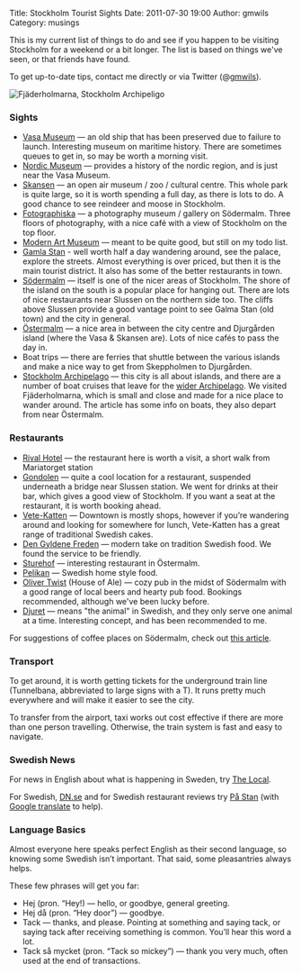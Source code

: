 Title: Stockholm Tourist Sights
Date: 2011-07-30 19:00
Author: gmwils
Category: musings

This is my current list of things to do and see if you happen to be
visiting Stockholm for a weekend or a bit longer. The list is based on
things we've seen, or that friends have found.

To get up-to-date tips, contact me directly or via Twitter
(@[gmwils][]).

![Fjäderholmarna, Stockholm Archipeligo][]

### Sights

-   [Vasa Museum][] — an old ship that has been preserved due to failure
    to launch. Interesting museum on maritime history. There are
    sometimes queues to get in, so may be worth a morning visit.
-   [Nordic Museum][] — provides a history of the nordic region, and is
    just near the Vasa Museum.
-   [Skansen][] — an open air museum / zoo / cultural centre. This whole
    park is quite large, so it is worth spending a full day, as there is
    lots to do. A good chance to see reindeer and moose in Stockholm.
-   [Fotographiska][] — a photography museum / gallery on Södermalm.
    Three floors of photography, with a nice café with a view of
    Stockholm on the top floor.
-   [Modern Art Museum][] — meant to be quite good, but still on my todo
    list.
-   [Gamla Stan][] - well worth half a day wandering around, see the
    palace, explore the streets. Almost everything is over priced, but
    then it is the main tourist district. It also has some of the better
    restaurants in town.
-   [Södermalm][] — itself is one of the nicer areas of Stockholm. The
    shore of the island on the south is a popular place for hanging out.
    There are lots of nice restaurants near Slussen on the northern side
    too. The cliffs above Slussen provide a good vantage point to see
    Galma Stan (old town) and the city in general.
-   [Östermalm][] — a nice area in between the city centre and
    Djurgården island (where the Vasa & Skansen are). Lots of nice cafés
    to pass the day in.
-   Boat trips — there are ferries that shuttle between the various
    islands and make a nice way to get from Skeppholmen to Djurgården.
-   [Stockholm Archipelago][] — this city is all about islands, and
    there are a number of boat cruises that leave for the [wider
    Archipelago][Stockholm Archipelago]. We visited Fjäderholmarna,
    which is small and close and made for a nice place to wander around.
    The article has some info on boats, they also depart from near
    Östermalm.

### Restaurants

-   [Rival Hotel][] — the restaurant here is worth a visit, a short walk
    from Mariatorget station
-   [Gondolen][] — quite a cool location for a restaurant, suspended
    underneath a bridge near Slussen station. We went for drinks at
    their bar, which gives a good view of Stockholm. If you want a seat
    at the restaurant, it is worth booking ahead.
-   [Vete-Katten][] — Downtown is mostly shops, however if you’re
    wandering around and looking for somewhere for lunch, Vete-Katten
    has a great range of traditional Swedish cakes.
-   [Den Gyldene Freden][] — modern take on tradition Swedish food. We
    found the service to be friendly.
-   [Sturehof][] — interesting restaurant in Östermalm.
-   [Pelikan][] — Swedish home style food.
-   [Oliver Twist][] (House of Ale) — cozy pub in the midst of Södermalm
    with a good range of local beers and hearty pub food. Bookings
    recommended, although we've been lucky before.
-   [Djuret][] — means "the animal" in Swedish, and they only serve one
    animal at a time. Interesting concept, and has been recommended to
    me.

For suggestions of coffee places on Södermalm, check out [this
article][].

### Transport

To get around, it is worth getting tickets for the underground train
line (Tunnelbana, abbreviated to large signs with a T). It runs pretty
much everywhere and will make it easier to see the city.

To transfer from the airport, taxi works out cost effective if there are
more than one person travelling. Otherwise, the train system is fast and
easy to navigate.

### Swedish News

For news in English about what is happening in Sweden, try [The
Local][].

For Swedish, [DN.se][] and for Swedish restaurant reviews try [På
Stan][] (with [Google translate][] to help).

### Language Basics

Almost everyone here speaks perfect English as their second language, so
knowing some Swedish isn’t important. That said, some pleasantries
always helps.

These few phrases will get you far:

-   Hej (pron. “Hey!) — hello, or goodbye, general greeting.
-   Hej då (pron. “Hey door”) — goodbye.
-   Tack — thanks, and please. Pointing at something and saying tack, or
    saying tack after receiving something is common. You’ll hear this
    word a lot.
-   Tack så mycket (pron. “Tack so mickey”) — thank you very much, often
    used at the end of transactions.

  [gmwils]: http://twitter.com/gmwils
  [Fjäderholmarna, Stockholm Archipeligo]: http://farm7.static.flickr.com/6026/5987241892_973d037135.jpg
    "Fjäderholmarna, Stockholm Archipeligo"
  [Vasa Museum]: http://vasamuseet.se/en/
  [Nordic Museum]: http://en.wikipedia.org/wiki/Nordic_Museum
  [Skansen]: http://www.skansen.se/en/
  [Fotographiska]: http://en.fotografiska.eu/
  [Modern Art Museum]: http://www.modernamuseet.se/en/Stockholm/
  [Gamla Stan]: http://en.wikipedia.org/wiki/Gamla_stan
  [Södermalm]: http://en.wikipedia.org/wiki/Södermalm
  [Östermalm]: http://en.wikipedia.org/wiki/Östermalm
  [Stockholm Archipelago]: http://www.thelocal.se/34460/20110620/
  [Rival Hotel]: http://www.rival.se/bistro_bar_cafe/en/default.aspx
  [Gondolen]: http://www.thelocal.se/restaurants/18109/
  [Vete-Katten]: http://www.vetekatten.se/
  [Den Gyldene Freden]: http://www.gyldenefreden.se/dgf_eng/noflash/index_eng_noflash.html
  [Sturehof]: http://www.sturehof.com/homeeng
  [Pelikan]: http://www.pelikan.se/sidor/eng_history.htm
  [Oliver Twist]: http://olivertwist.se/
  [Djuret]: http://www.djuret.se/index.php?lang=eng
  [this article]: http://www.thelocal.se/35032/20110719/
  [The Local]: http://www.thelocal.se/
  [DN.se]: http://www.dn.se/
  [På Stan]: http://www.pastan.nu/?ref=dntab
  [Google translate]: http://translate.google.com/#sv|en|
